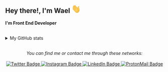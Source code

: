 <h2 align="left">
 Hey there!, I'm Wael <img src="https://github.com/SatYu26/SatYu26/blob/master/Assets/Hi.gif" width="29px"> 
</h2>

<p align="left">
 <b>I'm Front End Developer </b> 
</p>

<br />

<!-- 
<details>
    <summary>About Me</summary>
    <p>
        I'm a self-taught student, passionate about exploring new technologies <br />
        I'm currently contributing to the open source world to put into practice the knowledge acquired in my studies. I also help the guys who are starting programming in the communities.
    </p>
    <ul>
        <li>🎓 Technician in System Development by ETEC</li>
        <li>🎯 Contribute and create open source projects</li>
        <li>📚 I'm studying Python | Algorithms | Dev Web | English</li>
        <li>💬 You can ask me questions, I like to help!</li>
        <li>🌑 Observing space</li>
        <li>🎮 Find me in the gaming world: <b>TheuzzLivee</b></li>
    </ul>
</details>
 -->

<details>
    <summary>My GitHub stats</summary>
	
<p align="left">    
<img src="https://img.shields.io/badge/dynamic/json?color=brightgreen&label=followers&query=followers&url=https%3A%2F%2Fapi.github.com%2Fusers%2Fwaelmando0" />
</p>
    <p align="center">
        <br />
        <img src="https://github-readme-stats.vercel.app/api?username=waelmando0&theme=dark&show_icons=true&include_all_commits=true&locale=en" alt="General Statistics" />
    </p>
    <p align="center">
        <img src="https://github-readme-stats.vercel.app/api/top-langs?username=waelmando0&layout=compact&theme=dark&locale=en" alt="Techs used in projects" />
    </p>
</details>

<br />

<p align="center">
    <i>You can find me or contact me through these networks:</i>
    <br/><br/>
     <a href="https://twitter.com/waelmando0" target="_blank">
        <img src="https://img.shields.io/badge/-Twitter-1DA1F2?logo=twitter&style=for-the-badge&logoColor=white" alt="Twitter Badge" />
    </a>
    <a href="https://www.instagram.com/waelmando0" target="_blank">
        <img src="https://img.shields.io/badge/-Instagram-2CA5E0?logo=instagram&style=for-the-badge&logoColor=white" alt="Instagram Badge" />
    </a>
    <a href="https://www.linkedin.com/in/waelmando0/" target="_blank">
        <img src="https://img.shields.io/badge/-LinkedIn-0077B5?logo=linkedin&style=for-the-badge&logoColor=white" alt="LinkedIn Badge" />
    </a>
    <a href="mailto:waelmando@protonmail.com" target="_blank">
        <img src="https://img.shields.io/badge/-ProtonMail-8B89CC?logo=protonmail&style=for-the-badge&logoColor=white" alt="ProtonMail Badge" />
    </a>
 </p>




 

<!--
**waelmando0/waelmando0** is a ✨ _special_ ✨ repository because its `README.md` (this file) appears on your GitHub profile.

Here are some ideas to get you started:

- 🔭 I’m currently working on ...
- 🌱 I’m currently learning ...
- 👯 I’m looking to collaborate on ...
- 🤔 I’m looking for help with ...
- 💬 Ask me about ...
- 📫 How to reach me: ...
- 😄 Pronouns: ...
- ⚡ Fun fact: ...
-->
